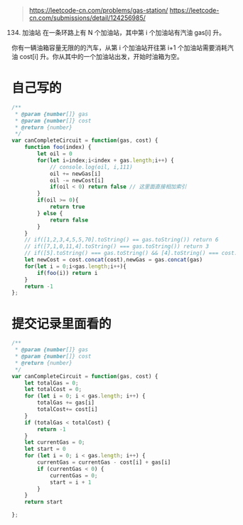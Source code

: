 
> https://leetcode-cn.com/problems/gas-station/
> https://leetcode-cn.com/submissions/detail/124256985/

134. 加油站
在一条环路上有 N 个加油站，其中第 i 个加油站有汽油 gas[i] 升。

你有一辆油箱容量无限的的汽车，从第 i 个加油站开往第 i+1 个加油站需要消耗汽油 cost[i] 升。你从其中的一个加油站出发，开始时油箱为空。

# 自己写的
```js
/**
 * @param {number[]} gas
 * @param {number[]} cost
 * @return {number}
 */
var canCompleteCircuit = function(gas, cost) {
    function foo(index) {
        let oil = 0
        for(let i=index;i<index + gas.length;i++) {
            // console.log(oil, i,111)
            oil += newGas[i] 
            oil -= newCost[i]
            if(oil < 0) return false // 这里面直接相加索引
        }
        if(oil >= 0){
            return true
        } else {
            return false
        }
    }
    // if([1,2,3,4,5,5,70].toString() == gas.toString()) return 6
    // if([7,1,0,11,4].toString() === gas.toString()) return 3
    // if([5].toString() === gas.toString() && [4].toString() === cost.toString()) return 0
    let newCost = cost.concat(cost),newGas = gas.concat(gas)
    for(let i = 0;i<gas.length;i++){
        if(foo(i)) return i
    }
    return -1
};
```

# 提交记录里面看的
```js
/**
 * @param {number[]} gas
 * @param {number[]} cost
 * @return {number}
 */
var canCompleteCircuit = function(gas, cost) {
    let totalGas = 0;
    let totalCost = 0;
    for (let i = 0; i < gas.length; i++) {
        totalGas += gas[i]
        totalCost+= cost[i]
    }
    if (totalGas < totalCost) {
        return -1
    }
    let currentGas = 0;
    let start = 0
    for (let i = 0; i < gas.length; i++) {
        currentGas = currentGas - cost[i] + gas[i]
        if (currentGas < 0) {
            currentGas = 0;
            start = i + 1
        }
    }
    return start

};
```